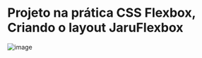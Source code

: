 # Projeto na prática CSS Flexbox, Criando o layout JaruFlexbox

![image](https://user-images.githubusercontent.com/86213302/213949579-22effc4c-524c-44bf-9a5a-b30740040a8f.png)
